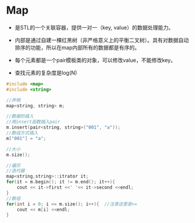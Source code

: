 # Map

- 是STL的一个关联容器，提供一对一（key, value）的数据处理能力。


- 内部是通过自建一棵红黑树（非严格意义上的平衡二叉树）。具有对数据自动排序的功能，所以在map内部所有的数据都是有序的。


- 每个元素都是一个pair模板类的对象，可以修改value，不能修改key。


- 查找元素的复杂度是log(N)


```c++
#include <map>
#include <string>

//声明
map<string, string> m;

//数据的插入
//用insert函数插入pair
m.insert(pair<string, string>("001", "a"));
//数组方式插入
m["001"] = "a";

//大小
m.size();

//遍历
//迭代器
map<string,string>::itrator it;
for(it = m.begin(); it != m.end(); it++){
    cout << it->first <<' '<< it->second <<endl;
}
//数组
for(int i = 0; i <= m.size(); i++){  //注意这里是<=
    cout << m[i] <<endl;
}
```

